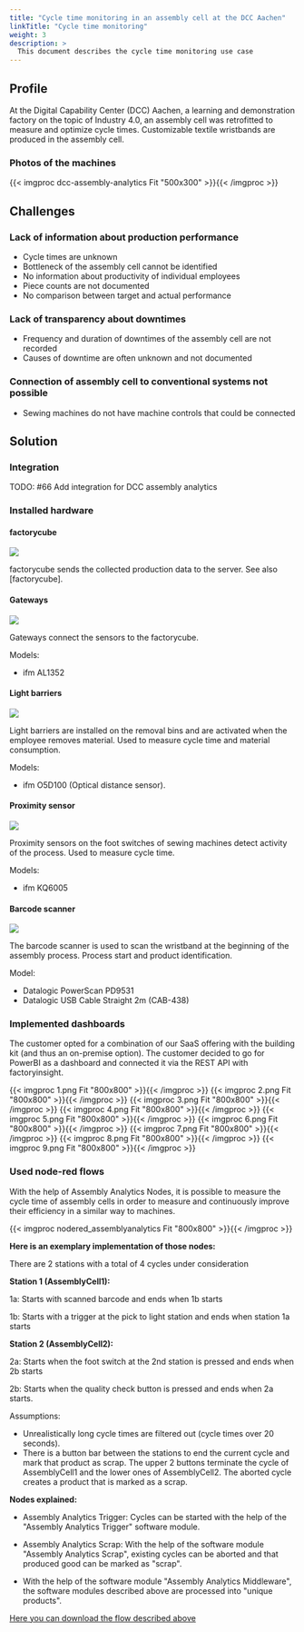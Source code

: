 ```yaml
---
title: "Cycle time monitoring in an assembly cell at the DCC Aachen"
linkTitle: "Cycle time monitoring"
weight: 3
description: >
  This document describes the cycle time monitoring use case
---
```


## Profile

At the Digital Capability Center (DCC) Aachen, a learning and demonstration factory on the topic of Industry 4.0, an assembly cell was retrofitted to measure and optimize cycle times. Customizable textile wristbands are produced in the assembly cell.

### Photos of the machines

{{< imgproc dcc-assembly-analytics Fit "500x300" >}}{{< /imgproc >}}

## Challenges

### Lack of information about production performance

- Cycle times are unknown
- Bottleneck of the assembly cell cannot be identified
- No information about productivity of individual employees
- Piece counts are not documented
- No comparison between target and actual performance

### Lack of transparency about downtimes

- Frequency and duration of downtimes of the assembly cell are not recorded
- Causes of downtime are often unknown and not documented

### Connection of assembly cell to conventional systems not possible

- Sewing machines do not have machine controls that could be connected

## Solution

### Integration

TODO: #66 Add integration for DCC assembly analytics

### Installed hardware

#### factorycube

![](/images/products/factorycube.png)

factorycube sends the collected production data to the server. See also [factorycube].

#### Gateways

![](/images/products/gateway.png)

Gateways connect the sensors to the factorycube.

Models:

- ifm AL1352

#### Light barriers

![](/images/products/lightbarrier_1.png)

Light barriers are installed on the removal bins and are activated when the employee removes material. Used to measure cycle time and material consumption.

Models:

- ifm O5D100 (Optical distance sensor).

#### Proximity sensor

![](/images/products/proximity_1.jpg)

Proximity sensors on the foot switches of sewing machines detect activity of the process. Used to measure cycle time.

Models:

- ifm KQ6005

#### Barcode scanner

![](/images/products/barcode_1.jpg)

The barcode scanner is used to scan the wristband at the beginning of the assembly process. Process start and product identification.

Model:

- Datalogic PowerScan PD9531
- Datalogic USB Cable Straight 2m (CAB-438)

### Implemented dashboards

The customer opted for a combination of our SaaS offering with the building kit (and thus an on-premise option). The customer decided to go for PowerBI as a dashboard and connected it via the REST API with factoryinsight.

{{< imgproc 1.png Fit "800x800" >}}{{< /imgproc >}}
{{< imgproc 2.png Fit "800x800" >}}{{< /imgproc >}}
{{< imgproc 3.png Fit "800x800" >}}{{< /imgproc >}}
{{< imgproc 4.png Fit "800x800" >}}{{< /imgproc >}}
{{< imgproc 5.png Fit "800x800" >}}{{< /imgproc >}}
{{< imgproc 6.png Fit "800x800" >}}{{< /imgproc >}}
{{< imgproc 7.png Fit "800x800" >}}{{< /imgproc >}}
{{< imgproc 8.png Fit "800x800" >}}{{< /imgproc >}}
{{< imgproc 9.png Fit "800x800" >}}{{< /imgproc >}}

### Used node-red flows

With the help of Assembly Analytics Nodes, it is possible to measure the cycle time of assembly cells in order to measure and continuously improve their efficiency in a similar way to machines.

{{< imgproc nodered_assemblyanalytics Fit "800x800" >}}{{< /imgproc >}}

**Here is an exemplary implementation of those nodes:**

There are 2 stations with a total of 4 cycles under consideration

**Station 1 (AssemblyCell1):**

1a: Starts with scanned barcode and ends when 1b starts

1b: Starts with a trigger at the pick to light station and ends when station 1a starts

**Station 2 (AssemblyCell2):**

2a: Starts when the foot switch at the 2nd station is pressed and ends when 2b starts

2b: Starts when the quality check button is pressed and ends when 2a starts.

Assumptions:

- Unrealistically long cycle times are filtered out (cycle times over 20 seconds).
- There is a button bar between the stations to end the current cycle and mark that product as scrap. The upper 2 buttons terminate the cycle of AssemblyCell1 and the lower ones of AssemblyCell2. The aborted cycle creates a product that is marked as a scrap.

**Nodes explained:**

- Assembly Analytics Trigger: Cycles can be started with the help of the "Assembly Analytics Trigger" software module.

- Assembly Analytics Scrap: With the help of the software module "Assembly Analytics Scrap", existing cycles can be aborted and that produced good can be marked as "scrap".
- With the help of the software module "Assembly Analytics Middleware", the software modules described above are processed into "unique products".

[Here you can download the flow described above](AssemblyAnalytics.json)
